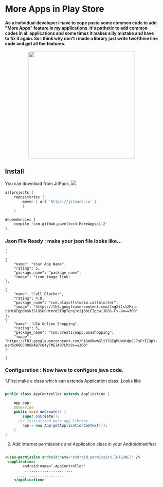 # More Apps in Play Store

<h4> As a individual developer i have to cope paste some common code to add "More Apps" feature in my applications. It's pathetic to add common codes in all applications and some times it makes silly mistake and have to fix it again. So i think why don't i made a library just write two/three line code and get all the features.</h4>


<p align="center">
  <img src="https://raw.githubusercontent.com/paveltech/MoreApps/master/screen%20shot.png" width="350"/>
</p>


## Install

You can download from JitPack. [![](https://jitpack.io/v/paveltech/MoreApps.svg)](https://jitpack.io/#paveltech/MoreApps)

```groovy
allprojects {
	repositories {
		maven { url 'https://jitpack.io' }
		}
	}
```

```xml
dependencies {
    compile 'com.github.paveltech:MoreApps:1.2'
}
```

### Json File Ready : make your json file looks like...
    [

	{
		"name": "Your App Name",
		"rating": 5,
		"package_name": "package name",
		"image": "icon image link"
	},

	{
		"name": "Call Blocker",
		"rating": 4.8,
		"package_name": "com.playoffstudio.callblocker",
		"image": "https://lh3.googleusercontent.com/CnqXt1s12Mzu-rzMcUEQpdmsk3SlBSHCHtmc02T8pTqngJeij6hLFIgcwi1R8G-Fs-am=w300"
	},
	{
		"name": "USA Online Shopping",
		"rating": 5,
		"package_name": "com.creativeapp.usashopping",
		"image": "https://lh3.googleusercontent.com/PiGn6kwmGltl7QEgMUwHtdpCJ7sPrTZOpY-ezN5zK6OJR0GNAB7c64yTMEI497Lhb9s=w300"
	}
	
    ]


### Configuration : Now have to configure java code.

1.First make a class which can extends Application class. Looks like 

```java

public class AppController extends Application {

    App app;
    @Override
    public void onCreate() {
        super.onCreate();
	  /// initialized more app library 
        app = new App(getApplicationContext());
    }
}
```

2. Add Internet permissions and Application class in your Androidmanifest 

```xml

<uses-permission android:name="android.permission.INTERNET" />
 <application>
        android:name=".AppController"
         ......................
	 ......................
    </application>
 ```
